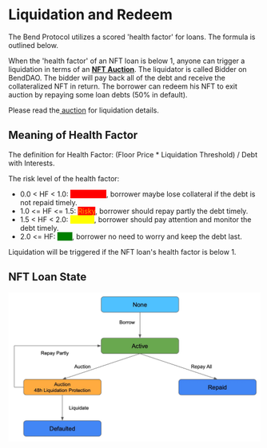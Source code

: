 # Liquidation and Redeem

The Bend Protocol utilizes a scored 'health factor' for loans. The formula is outlined below.

When the 'health factor' of an NFT loan is below 1, anyone can trigger a liquidation in terms of an [**NFT Auction**](auction.md). The liquidator is called Bidder on BendDAO. The bidder will pay back all of the debt and receive the collateralized NFT in return. The borrower can redeem his NFT to exit auction by repaying some loan debts (50% in default).

Please read the[ auction](auction.md) for liquidation details.

## Meaning of Health Factor

The definition for Health Factor: (Floor Price \* Liquidation Threshold) / Debt with Interests.

The risk level of the health factor:

* 0.0 < HF < 1.0: <mark style="color:red;background-color:red;">Dangerous</mark>, borrower maybe lose collateral if the debt is not repaid timely.
* 1.0 <= HF <= 1.5: <mark style="color:orange;background-color:red;">Risky</mark>, borrower should repay partly the debt timely.
* 1.5 < HF < 2.0: <mark style="color:yellow;background-color:yellow;">Careful</mark>, borrower should pay attention and monitor the debt timely.
* 2.0 <= HF: <mark style="color:green;background-color:green;">Safe</mark>, borrower no need to worry and keep the debt last.

Liquidation will be triggered if the NFT loan's health factor is below 1.

## NFT Loan State

![](<../.gitbook/assets/NFT Loan State 0320.jpg>)
